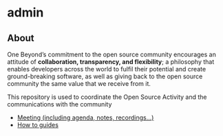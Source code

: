 # admin

## About 

One Beyond’s commitment to the open source community encourages an attitude of **collaboration, transparency, and flexibility**; a philosophy that enables developers across the world to fulfil their potential and create ground-breaking software, as well as giving back to the open source community the same value that we receive from it.

This repository is used to coordinate the Open Source Activity and the communications with the community

- [Meeting (including agenda, notes, recordings...)](/meetings)
- [How to guides](/how-to)


